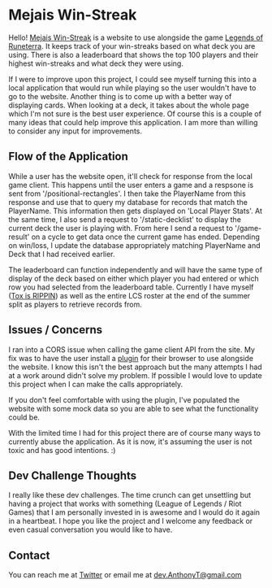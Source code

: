 # Mejais Win-Streak

Hello! [Mejais Win-Streak](https://mejais-winstreak.com/) is a website to use alongside the game [Legends of Runeterra](https://playruneterra.com/en-us/). It keeps track of your win-streaks based on what deck you are using. There is also a leaderboard that shows the top 100 players and their highest win-streaks and what deck they were using.

If I were to improve upon this project, I could see myself turning this into a local application that would run while playing so the user wouldn't have to go to the website. Another thing is to come up with a better way of displaying cards. When looking at a deck, it takes about the whole page which I'm not sure is the best user experience. Of course this is a couple of many ideas that could help improve this application. I am more than willing to consider any input for improvements.

## Flow of the Application

While a user has the website open, it'll check for response from the local game client.  This happens until the user enters a game and a respsone is sent from '/positional-rectangles'. I then take the PlayerName from this response and use that to query my database for records that match the PlayerName.  This information then gets displayed on 'Local Player Stats'.  At the same time, I also send a request to '/static-decklist' to display the current deck the user is playing with.  From here I send a request to '/game-result' on a cycle to get data once the current game has ended. Depending on win/loss, I update the database appropriately matching PlayerName and Deck that I had received earlier.  

The leaderboard can function independently and will have the same type of display of the deck based on either which player you had entered or which row you had selected from the leaderboard table.  Currently I have myself ([Tox is RIPPIN](https://lol.mobalytics.gg/summoner/na/tox%20is%20rippin/overview?season=13)) as well as the entire LCS roster at the end of the summer split as players to retrieve records from.

## Issues / Concerns

I ran into a CORS issue when calling the game client API from the site. My fix was to have the user install a [plugin](https://chrome.google.com/webstore/detail/allow-cors-access-control/lhobafahddgcelffkeicbaginigeejlf?hl=en) for their browser to use alongside the website. I know this isn't the best approach but the many attempts I had at a work around didn't solve my problem. If possible I would love to update this project when I can make the calls appropriately.

If you don't feel comfortable with using the plugin, I've populated the website with some mock data so you are able to see what the functionality could be.

With the limited time I had for this project there are of course many ways to currently abuse the application. As it is now, it's assuming the user is not toxic and has good intentions. :)

## Dev Challenge Thoughts

I really like these dev challenges. The time crunch can get unsettling but having a project that works with something (League of Legends / Riot Games) that I am personally invested in is awesome and I would do it again in a heartbeat. I hope you like the project and I welcome any feedback or even casual conversation you would like to have.

## Contact

You can reach me at [Twitter](https://twitter.com/_Toxey) or email me at dev.AnthonyT@gmail.com
